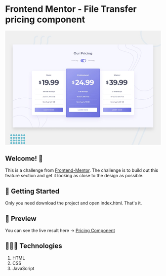 # Frontend Mentor - File Transfer pricing component

![Design preview for the File Transfer pricing component coding challenge](./design/desktop-preview.jpg)

## Welcome! 👋
This is a challenge from [Frontend-Mentor](https://www.frontendmentor.io/challenges/pricing-component-with-toggle-8vPwRMIC).
The challenge is to build out this feature section and get it looking as close to the design as possible.

## 🚀 Getting Started
Only you need download the project and open index.html. That's it.


## 🎨 Preview
You can see the live result here → [Pricing Component](https://pricing-component.alexcamachogz.com/)

## 👩🏻‍💻 Technologies
1. HTML
2. CSS
3. JavaScript
